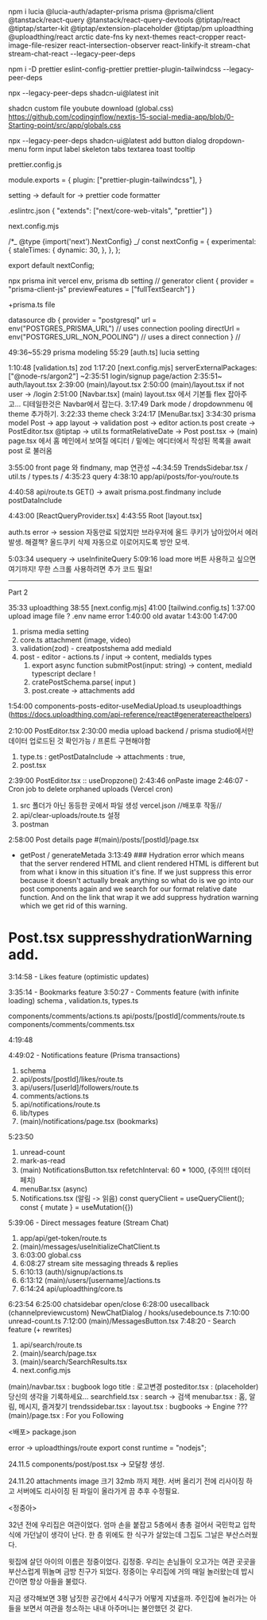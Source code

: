 npm i lucia @lucia-auth/adapter-prisma prisma @prisma/client @tanstack/react-query @tanstack/react-query-devtools @tiptap/react @tiptap/starter-kit @tiptap/extension-placeholder @tiptap/pm uploadthing @uploadthing/react arctic date-fns ky next-themes react-cropper react-image-file-resizer react-intersection-observer react-linkify-it stream-chat stream-chat-react --legacy-peer-deps

npm i -D prettier eslint-config-prettier prettier-plugin-tailwindcss --legacy-peer-deps

npx --legacy-peer-deps shadcn-ui@latest init

shadcn custom file youbute download (global.css)
https://github.com/codinginflow/nextjs-15-social-media-app/blob/0-Starting-point/src/app/globals.css

npx --legacy-peer-deps shadcn-ui@latest add button dialog dropdown-menu form input label skeleton tabs textarea toast tooltip

prettier.config.js

module.exports = {
plugin: ["prettier-plugin-tailwindcss"],
}

setting -> default for -> prettier code formatter

.eslintrc.json
{
"extends": ["next/core-web-vitals", "prettier"]
}

next.config.mjs

/\*_ @type {import('next').NextConfig} _/
const nextConfig = {
experimental: {
staleTimes: {
dynamic: 30,
},
},
};

export default nextConfig;

npx prisma init
vercel env, prisma db setting
// generator client {
provider = "prisma-client-js"
previewFeatures = ["fullTextSearch"]
}

+prisma.ts file

datasource db {
provider = "postgresql"
url = env("POSTGRES_PRISMA_URL") // uses connection pooling
directUrl = env("POSTGRES_URL_NON_POOLING") // uses a direct connection
}
//

49:36~55:29 prisma modeling
55:29 [auth.ts] lucia setting

1:10:48 [validation.ts] zod
1:17:20 [next.config.mjs] serverExternalPackages: ["@node-rs/argon2"]
~2:35:51 login/signup page/action
2:35:51~ auth/layout.tsx
2:39:00 (main)/layout.tsx
2:50:00 (main)/layout.tsx if not user -> /login
2:51:00 [Navbar.tsx] (main) layout.tsx 에서 기본틀 flex 잡아주고... 디테일한것은 Navbar에서 잡는다.
3:17:49 Dark mode / dropdownmenu 에 theme 추가하기.
3:22:33 theme check
3:24:17 [MenuBar.tsx]
3:34:30 prisma model Post -> app layout -> validation post -> editor action.ts post create -> PostEditor.tsx @tiptap -> util.ts formatRelativeDate -> Post post.tsx -> (main) page.tsx 에서 홈 메인에서 보여질 에디터 / 밑에는 에디터에서 작성된 목록을 await post 로 불러옴

3:55:00 front page 와 findmany, map 연관성
~4:34:59 TrendsSidebar.tsx / util.ts / types.ts /
4:35:23 query
4:38:10 app/api/posts/for-you/route.ts

4:40:58 api/route.ts GET() -> await prisma.post.findmany include postDataInclude

4:43:00 [ReactQueryProvider.tsx]
4:43:55 Root [layout.tsx]

auth.ts error -> session 자동만료 되었지만 브라우저에 올드 쿠키가 남아있어서 에러 발생. 해결책? 올드쿠키 삭제 자동으로 이로어지도록 방안 모색.

5:03:34 usequery -> useInfiniteQuery
5:09:16 load more 버튼 사용하고 싶으면 여기까지! 무한 스크롤 사용하려면 추가 코드 필요!

---

Part 2

35:33 uploadthing
38:55 [next.config.mjs]
41:00 [tailwind.config.ts]
1:37:00 upload image file ? .env name error
1:40:00 old avatar
1:43:00
1:47:00

1. prisma media setting
2. core.ts attachment (image, video)
3. validation(zod) - creatpostshema add mediaId
4. post - editor - actions.ts / input -> content, mediaIds types
   1. export async function submitPost(input: string)
      -> content, mediaId typescript declare !
   2. cratePostSchema.parse( input )
   3. post.create -> attachments add

1:54:00 components-posts-editor-useMediaUpload.ts
useuploadthings (https://docs.uploadthing.com/api-reference/react#generatereacthelpers)

2:10:00 PostEditor.tsx
2:30:00 media upload backend / prisma studio에서만 데이터 업로드된 것 확인가능 / 프론트 구현해야함

1. type.ts : getPostDataInclude -> attachments : true,
2. post.tsx

2:39:00 PostEditor.tsx :: useDropzone()
2:43:46 onPaste image
2:46:07 - Cron job to delete orphaned uploads (Vercel cron)

1. src 폴더가 아닌 동등한 곳에서 파일 생성 vercel.json //배포후 작동//
2. api/clear-uploads/route.ts 설정
3. postman

2:58:00 Post details page
#(main)/posts/[postId]/page.tsx

- getPost / generateMetada
  3:13:49 ### Hydration error which means that the server rendered HTML and client rendered HTML is different but from what i know in this situation it's fine. If we just suppress this error because it doesn't actually break anything so what do is we go into our post components again and we search for our format relative date function. And on the link that wrap it we add suppress hydration warning which we get rid of this warning.

# Post.tsx suppresshydrationWarning add.

3:14:58 - Likes feature (optimistic updates)

3:35:14 - Bookmarks feature
3:50:27 - Comments feature (with infinite loading)
schema , validation.ts, types.ts

components/comments/actions.ts
api/posts/[postId]/comments/route.ts
components/comments/comments.tsx

4:19:48

4:49:02 - Notifications feature (Prisma transactions)

1. schema
2. api/posts/[postId]/likes/route.ts
3. api/users/[userId]/followers/route.ts
4. comments/actions.ts
5. api/notifications/route.ts
6. lib/types
7. (main)/notifications/page.tsx (bookmarks)

5:23:50

1. unread-count
2. mark-as-read
3. (main) NotificationsButton.tsx
   refetchInterval: 60 \* 1000, (주의!!! 데이터 페치)
4. menuBar.tsx (async)
5. Notifications.tsx (알림 -> 읽음)
   const queryClient = useQueryClient();
   const { mutate } = useMutation({})

5:39:06 - Direct messages feature (Stream Chat)

1. app/api/get-token/route.ts
2. (main)/messages/useInitializeChatClient.ts
3. 6:03:00 global.css
4. 6:08:27 stream site messaging threads & replies
5. 6:10:13 (auth)/signup/actions.ts
6. 6:13:12 (main)/users/[username]/actions.ts
7. 6:14:24 api/uploadthing/core.ts

6:23:54
6:25:00 chatsidebar open/close
6:28:00 usecallback (channelpreviewcustom)
NewChatDialog / hooks/usedebounce.ts
7:10:00 unread-count.ts
7:12:00 (main)/MessagesButton.tsx
7:48:20 - Search feature (+ rewrites)

1. api/search/route.ts
2. (main)/search/page.tsx
3. (main)/search/SearchResults.tsx
4. next.config.mjs

(main)/navbar.tsx : bugbook logo title : 로고변경
posteditor.tsx : (placeholder) 당신의 생각을 기록하세요...
searchfield.tsx : search -> 검색
menubar.tsx : 홈, 알림, 메시지, 즐겨찾기
trendssidebar.tsx :
layout.tsx : bugbooks -> Engine ???
(main)/page.tsx :
<TabsTrigger value="for-you">For you</TabsTrigger>
<TabsTrigger value="following">Following</TabsTrigger>

<배포>
package.json

error -> uploadthings/route
export const runtime = "nodejs";

24.11.5
components/post/post.tsx -> 모달창 생성.

24.11.20
attachments image 크기 32mb 까지 제한.
서버 올리기 전에 리사이징 하고 서버에도 리사이징 된 파일이 올라가게 끔 추후 수정필요.

<정중아>

32년 전에 우리집은 여관이었다.
엄마 손을 붙잡고 5층에서 총총 걸어서 국민학교 입학식에 가던날이 생각이 난다.
한 층 위에도 한 식구가 살았는데 그집도 그날은 부산스러웠다.

윗집에 살던 아이의 이름은 정중이었다. 김정중.
우리는 손님들이 오고가는 여관 곳곳을 부산스럽게 뛰놀며 금방 친구가 되었다. 정중이는 우리집에 거의 매일 놀러왔는데 밥시간이면 항상 아들을 불렀다.

지금 생각해보면 3평 남짓한 공간에서 4식구가 어떻게 지냈을까. 주인집에 놀러가는 아들을 보면서 여관을 청소하는 내내 아주머니는 불안했던 것 같다.
